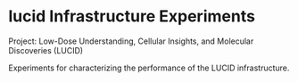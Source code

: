 # lucid Infrastructure Experiments

Project: Low-Dose Understanding, Cellular Insights, and Molecular Discoveries (LUCID)

Experiments for characterizing the performance of the LUCID infrastructure.
